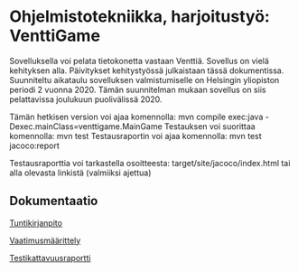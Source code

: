 # Ohjelmistotekniikka, harjoitustyö: VenttiGame

Sovelluksella voi pelata tietokonetta vastaan Venttiä. Sovellus on vielä kehityksen alla. Päivitykset kehitystyössä 
julkaistaan tässä dokumentissa. Suunniteltu aikataulu sovelluksen valmistumiselle on Helsingin yliopiston periodi 2
vuonna 2020. Tämän suunnitelman mukaan sovellus on siis pelattavissa joulukuun puolivälissä 2020.

Tämän hetkisen version voi ajaa komennolla: mvn compile exec:java -Dexec.mainClass=venttigame.MainGame
Testauksen voi suorittaa komennolla: mvn test
Testausraportin voi ajaa komennolla: mvn test jacoco:report

Testausraporttia voi tarkastella osoitteesta:  target/site/jacoco/index.html tai alla olevasta linkistä (valmiiksi
ajettua)

## Dokumentaatio
[Tuntikirjanpito](https://github.com/marykristina4/ot-harjoitustyo/blob/master/dokumentaatio/tuntikirjanpito.md)

[Vaatimusmäärittely](https://github.com/marykristina4/ot-harjoitustyo/blob/master/dokumentaatio/vaatimusmaarittely.md)

[Testikattavuusraportti](https://github.com/marykristina4/ot-harjoitustyo/blob/master/laskarit/viikko2/screenshot_testikattavuus.JPG)



